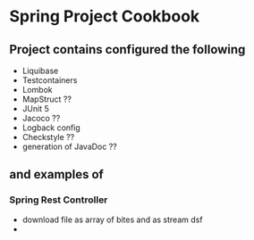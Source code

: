 # Spring Project Cookbook

## Project contains configured the following

* Liquibase
* Testcontainers
* Lombok
* MapStruct ??
* JUnit 5
* Jacoco ??
* Logback config
* Checkstyle ??
* generation of JavaDoc ??

## and examples of

### Spring Rest Controller

* download file as array of bites and as stream dsf
* 